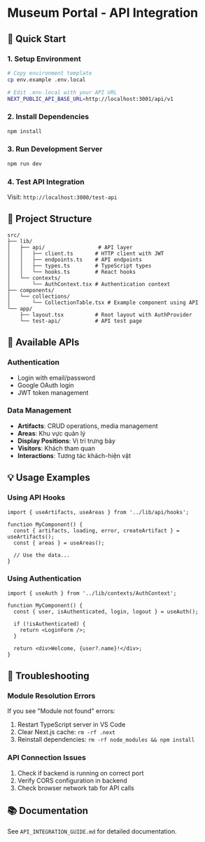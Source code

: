 # Museum Portal - API Integration

## 🚀 Quick Start

### 1. Setup Environment
```bash
# Copy environment template
cp env.example .env.local

# Edit .env.local with your API URL
NEXT_PUBLIC_API_BASE_URL=http://localhost:3001/api/v1
```

### 2. Install Dependencies
```bash
npm install
```

### 3. Run Development Server
```bash
npm run dev
```

### 4. Test API Integration
Visit: `http://localhost:3000/test-api`

## 📁 Project Structure

```
src/
├── lib/
│   ├── api/                 # API layer
│   │   ├── client.ts       # HTTP client with JWT
│   │   ├── endpoints.ts    # API endpoints
│   │   ├── types.ts        # TypeScript types
│   │   └── hooks.ts        # React hooks
│   └── contexts/
│       └── AuthContext.tsx # Authentication context
├── components/
│   └── collections/
│       └── CollectionTable.tsx # Example component using API
└── app/
    ├── layout.tsx          # Root layout with AuthProvider
    └── test-api/           # API test page
```

## 🔧 Available APIs

### Authentication
- Login with email/password
- Google OAuth login
- JWT token management

### Data Management
- **Artifacts**: CRUD operations, media management
- **Areas**: Khu vực quản lý
- **Display Positions**: Vị trí trưng bày
- **Visitors**: Khách tham quan
- **Interactions**: Tương tác khách-hiện vật

## 💡 Usage Examples

### Using API Hooks
```tsx
import { useArtifacts, useAreas } from '../lib/api/hooks';

function MyComponent() {
  const { artifacts, loading, error, createArtifact } = useArtifacts();
  const { areas } = useAreas();
  
  // Use the data...
}
```

### Using Authentication
```tsx
import { useAuth } from '../lib/contexts/AuthContext';

function MyComponent() {
  const { user, isAuthenticated, login, logout } = useAuth();
  
  if (!isAuthenticated) {
    return <LoginForm />;
  }
  
  return <div>Welcome, {user?.name}!</div>;
}
```

## 🐛 Troubleshooting

### Module Resolution Errors
If you see "Module not found" errors:
1. Restart TypeScript server in VS Code
2. Clear Next.js cache: `rm -rf .next`
3. Reinstall dependencies: `rm -rf node_modules && npm install`

### API Connection Issues
1. Check if backend is running on correct port
2. Verify CORS configuration in backend
3. Check browser network tab for API calls

## 📚 Documentation

See `API_INTEGRATION_GUIDE.md` for detailed documentation.